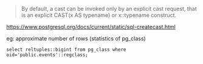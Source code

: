 > By default, a cast can be invoked only by an explicit cast request, that is an explicit CAST(x AS typename) or x::typename construct.

https://www.postgresql.org/docs/current/static/sql-createcast.html

eg: approximate number of rows (statistics of pg_class)

```
select reltuples::bigint from pg_class where oid='public.events'::regclass;
```
